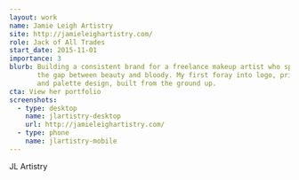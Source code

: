 ```yaml
---
layout: work
name: Jamie Leigh Artistry
site: http://jamieleighartistry.com/
role: Jack of All Trades
start_date: 2015-11-01
importance: 3
blurb: Building a consistent brand for a freelance makeup artist who spans
       the gap between beauty and bloody. My first foray into logo, print,
       and palette design, built from the ground up.
cta: View her portfolio
screenshots:
  - type: desktop
    name: jlartistry-desktop
    url: http://jamieleighartistry.com/
  - type: phone
    name: jlartistry-mobile
---
```


JL Artistry
